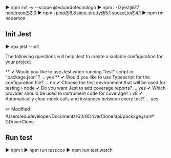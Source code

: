 ▶ npm init -y --scope @eduardotecnologo
▶ npm i -D jest@27 nodemon@2.0
▶ npm i pino@6.8 pino-pretty@5.1 socket.io@4.1
▶ npm rm nodemon
## Init Jest
▶ npx jest --init

The following questions will help Jest to create a suitable configuration for your project

** ✔ Would you like to use Jest when running "test" script in "package.json"? … yes
** ✔ Would you like to use Typescript for the configuration file? … no
✔ Choose the test environment that will be used for testing › node
✔ Do you want Jest to add coverage reports? … yes
✔ Which provider should be used to instrument code for coverage? › v8
✔ Automatically clear mock calls and instances between every test? … yes

✏️  Modified /Users/edudeveloper/Documents/Git/GDriverClone/api/package.json# GDriverClone
## Run test
▶ npm t
▶ npm run test:cov
▶ npm run test:watch